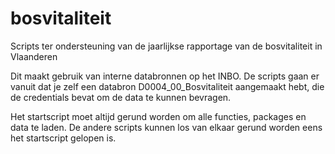 # bosvitaliteit
Scripts ter ondersteuning van de jaarlijkse rapportage van de bosvitaliteit in Vlaanderen

Dit maakt gebruik van interne databronnen op het INBO. 
De scripts gaan er vanuit dat je zelf een databron D0004_00_Bosvitaliteit aangemaakt hebt, die de credentials bevat om de data te kunnen bevragen.

Het startscript moet altijd gerund worden om alle functies, packages en data te laden. De andere scripts kunnen los van elkaar gerund worden eens het startscript gelopen is.
